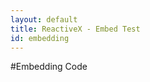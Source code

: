 ```yaml
---
layout: default
title: ReactiveX - Embed Test
id: embedding
---
```


#Embedding Code

<script>
	
	function github_callback(id, language) { 
		return function(response) {
			var safeCode = goog.html.SafeHtml.unwrap(goog.html.SafeHtml.from(new String(response.data)));
			$("#" + id).html("<pre class='language-" + language + "'><code id='" + id + "-CodeElem'>" + safeCode + "</code></pre>");
			Prism.highlightElement($("#" + id + "-CodeElem")[0]);
		};
	}

	function show_code(response) {
		return github_callback("foobar", "java")(response);
	}

	function get_snippet(url) {
		$.ajax({
		    url: url,
		    headers: {
		    	Accept: "application/vnd.github.3.raw; charset=utf-8",
		    	"Content-Type": "application/vnd.github.3.raw; charset=utf-8"
			},
		    context: document.body,
		    success: function() {}
		});
	}

	get_snippet("https://api.github.com/repos/GeorgiKhomeriki/RxCourse/contents/Flatmap.java?callback=show_code");
	
</script>

<div id="foobar"></div>